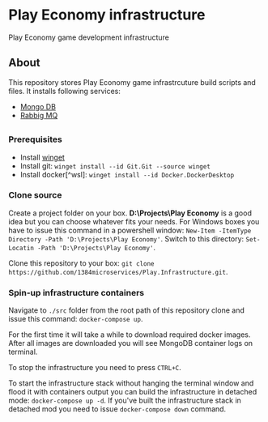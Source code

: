 # Play Economy infrastructure
Play Economy game development infrastructure

## About
This repository stores Play Economy game infrastrcuture build scripts and files.
It installs following services:
* [Mongo DB](https://www.mongodb.com/)
* [Rabbig MQ](https://www.rabbitmq.com/)

##
### Prerequisites
* Install [winget](https://learn.microsoft.com/en-us/windows/package-manager/winget/)
* Install git: `winget install --id Git.Git --source winget`
* Install docker[^wsl]: `winget install --id Docker.DockerDesktop`

### Clone source
Create a project folder on your box. **D:\Projects\Play Economy** is a good idea but you can choose whatever fits your needs. For Windows boxes you have to issue this command in a powershell window: `New-Item -ItemType Directory -Path 'D:\Projects\Play Economy'`. Switch to this directory: `Set-Locatin -Path 'D:\Projects\Play Economy'`. 

Clone this repository to your box: `git clone https://github.com/1384microservices/Play.Infrastructure.git`.

### Spin-up infrastructure containers
Navigate to `./src` folder from the root path of this repository clone and issue this command: `docker-compose up`.

For the first time it will take a while to download required docker images. After all images are downloaded you will see MongoDB container logs on terminal.

To stop the infrastructure you need to press `CTRL+C`.

To start the infrastructure stack without hanging the terminal window and flood it with containers output you can build the infrastructure in detached mode: `docker-compose up -d`. If you've built the infrastructure stack in detached mod you need to issue `docker-compose down` command.
